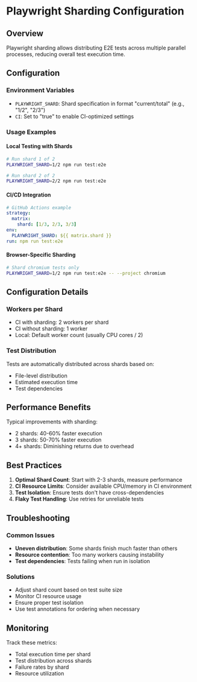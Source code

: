 # Playwright Sharding Configuration

## Overview

Playwright sharding allows distributing E2E tests across multiple parallel processes, reducing overall test execution time.

## Configuration

### Environment Variables

- `PLAYWRIGHT_SHARD`: Shard specification in format "current/total" (e.g., "1/2", "2/3")
- `CI`: Set to "true" to enable CI-optimized settings

### Usage Examples

#### Local Testing with Shards

```bash
# Run shard 1 of 2
PLAYWRIGHT_SHARD=1/2 npm run test:e2e

# Run shard 2 of 2
PLAYWRIGHT_SHARD=2/2 npm run test:e2e
```

#### CI/CD Integration

```yaml
# GitHub Actions example
strategy:
  matrix:
    shard: [1/3, 2/3, 3/3]
env:
  PLAYWRIGHT_SHARD: ${{ matrix.shard }}
run: npm run test:e2e
```

#### Browser-Specific Sharding

```bash
# Shard chromium tests only
PLAYWRIGHT_SHARD=1/2 npm run test:e2e -- --project chromium
```

## Configuration Details

### Workers per Shard

- CI with sharding: 2 workers per shard
- CI without sharding: 1 worker
- Local: Default worker count (usually CPU cores / 2)

### Test Distribution

Tests are automatically distributed across shards based on:

- File-level distribution
- Estimated execution time
- Test dependencies

## Performance Benefits

Typical improvements with sharding:

- 2 shards: 40-60% faster execution
- 3 shards: 50-70% faster execution
- 4+ shards: Diminishing returns due to overhead

## Best Practices

1. **Optimal Shard Count**: Start with 2-3 shards, measure performance
2. **CI Resource Limits**: Consider available CPU/memory in CI environment
3. **Test Isolation**: Ensure tests don't have cross-dependencies
4. **Flaky Test Handling**: Use retries for unreliable tests

## Troubleshooting

### Common Issues

- **Uneven distribution**: Some shards finish much faster than others
- **Resource contention**: Too many workers causing instability
- **Test dependencies**: Tests failing when run in isolation

### Solutions

- Adjust shard count based on test suite size
- Monitor CI resource usage
- Ensure proper test isolation
- Use test annotations for ordering when necessary

## Monitoring

Track these metrics:

- Total execution time per shard
- Test distribution across shards
- Failure rates by shard
- Resource utilization
